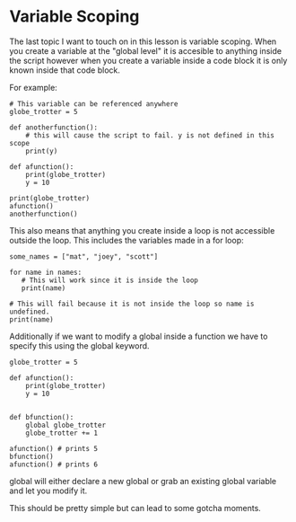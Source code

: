 # Variable Scoping

The last topic I want to touch on in this lesson is variable scoping.
When you create a variable at the "global level" it is accesible to
anything inside the script however when you create a variable inside a
code block it is only known inside that code block.

For example:

	# This variable can be referenced anywhere
	globe_trotter = 5

	def anotherfunction():
		# this will cause the script to fail. y is not defined in this scope
		print(y)

	def afunction():
		print(globe_trotter)
		y = 10

	print(globe_trotter)
	afunction()
	anotherfunction()

This also means that anything you create inside a loop is not accessible
outside the loop. This includes the variables made in a for loop:

	some_names = ["mat", "joey", "scott"]

	for name in names:
	   # This will work since it is inside the loop
	   print(name)

	# This will fail because it is not inside the loop so name is undefined.
	print(name)

Additionally if we want to modify a global inside a function we have
to specify this using the global keyword.

	globe_trotter = 5

	def afunction():
		print(globe_trotter)
		y = 10


	def bfunction():
		global globe_trotter
		globe_trotter += 1

	afunction() # prints 5
	bfunction()
	afunction() # prints 6

global will either declare a new global or grab an existing global
variable and let you modify it.

This should be pretty simple but can lead to some gotcha moments.
